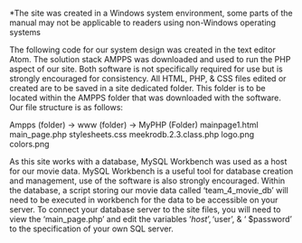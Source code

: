 
*The site was created in a Windows system environment, some parts of the manual may not be applicable to readers using non-Windows operating systems

The following code for our system design was created in the text editor Atom. The solution stack AMPPS was downloaded and used to run the PHP aspect of our site. Both software is not specifically required for use but is strongly encouraged for consistency. All HTML, PHP,  & CSS files edited or created are to be saved in a site dedicated folder. This folder is to be located within the AMPPS folder that was downloaded with the software. Our file structure is as follows:

Ampps (folder) -> www (folder) -> MyPHP (Folder)
mainpage1.html
main_page.php
stylesheets.css
meekrodb.2.3.class.php
logo.png
colors.png

As this site works with a database, MySQL Workbench was used as a host for our movie data. MySQL Workbench is a useful tool for database creation and management, use of the software is also strongly encouraged. Within the database, a script storing our movie data called ‘team_4_movie_db’ will need to be executed in workbench for the data to be accessible on your server. To connect your database server to the site files, you will need to view the ‘main_page.php’ and edit the variables ‘$host’, ‘$user’, & ‘ $password’ to the specification of your own SQL server. 



